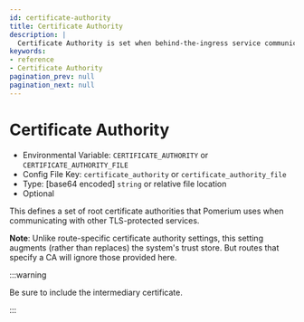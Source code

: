 ```yaml
---
id: certificate-authority
title: Certificate Authority
description: |
  Certificate Authority is set when behind-the-ingress service communication uses self-signed certificates.
keywords:
- reference
- Certificate Authority
pagination_prev: null
pagination_next: null
---
```



# Certificate Authority
- Environmental Variable: `CERTIFICATE_AUTHORITY` or `CERTIFICATE_AUTHORITY_FILE`
- Config File Key: `certificate_authority` or `certificate_authority_file`
- Type: [base64 encoded] `string` or relative file location
- Optional

This defines a set of root certificate authorities that Pomerium uses when communicating with other TLS-protected services.

**Note**: Unlike route-specific certificate authority settings, this setting augments (rather than replaces) the system's trust store. But routes that specify a CA will ignore those provided here.

:::warning

Be sure to include the intermediary certificate.

:::

